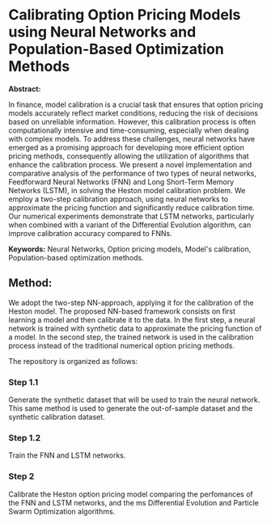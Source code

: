 # Calibrating Option Pricing Models using Neural Networks and Population-Based Optimization Methods

**Abstract:**

In finance, model calibration is a crucial task that ensures that option pricing models accurately reflect market conditions, reducing the risk of decisions based on unreliable information. However, this calibration process is often computationally intensive and time-consuming, especially when dealing with complex models.
To address these challenges, neural networks have emerged as a promising approach for developing more efficient option pricing methods, consequently allowing the utilization of algorithms that enhance the calibration process.
We present a novel implementation and comparative analysis of the performance of two types of neural networks, Feedforward Neural Networks (FNN) and Long Short-Term Memory Networks (LSTM), in solving the Heston model calibration problem. We employ a two-step calibration approach, using neural networks to approximate the pricing function and significantly reduce calibration time. Our numerical experiments demonstrate that LSTM networks, particularly when combined with a variant of the Differential Evolution algorithm, can improve calibration accuracy compared to FNNs.

**Keywords:** Neural Networks, Option pricing models, Model's calibration, Population-based optimization methods.

## **Method:**

We adopt the two-step NN-approach, applying it for the calibration of the Heston model. 
The proposed NN-based framework consists on first learning a model and then calibrate it to the data. In the first step, 
a neural network is trained with synthetic data to approximate the pricing function of a model. 
In the second step, the trained network is used in the calibration process instead of the traditional numerical option pricing methods. 

The repository is organized as follows: 

### **Step 1.1**

Generate the synthetic dataset that will be used to train the neural network. This same method is used to generate the out-of-sample dataset and the synthetic calibration dataset.

### **Step 1.2**

Train the FNN and LSTM networks.

### **Step 2**

Calibrate the Heston option pricing model comparing the perfomances of the FNN and LSTM networks, and the ms Differential Evolution and Particle Swarm Optimization algorithms.
